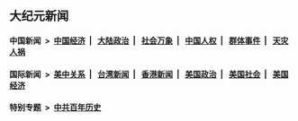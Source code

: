 ## 大纪元新闻

#### 中国新闻 &nbsp;>&nbsp; [中国经济](indexes/ncid283/README.md?07040045) &nbsp;| &nbsp; [大陆政治](indexes/ncid277/README.md?07040045) &nbsp;| &nbsp; [社会万象](indexes/ncid282/README.md?07040045) &nbsp;| &nbsp; [中国人权](indexes/ncid278/README.md?07040045) &nbsp;| &nbsp; [群体事件](indexes/ncid279/README.md?07040045) &nbsp;| &nbsp; [天灾人祸](indexes/ncid280/README.md?07040045)

#### 国际新闻 &nbsp;>&nbsp; [美中关系](indexes/nf1412576/README.md?07040045) &nbsp;| &nbsp; [台湾新闻](indexes/ncid1349361/README.md?07040045) &nbsp;| &nbsp; [香港新闻](indexes/ncid1349362/README.md?07040045) &nbsp;| &nbsp; [美国政治](indexes/ncid1078159/README.md?07040045) &nbsp;| &nbsp; [美国社会](indexes/ncid1078160/README.md?07040045) &nbsp;| &nbsp; [美国经济](indexes/ncid1078158/README.md?07040045)

#### 特别专题 &nbsp;>&nbsp; [中共百年历史](https://github.com/easy2view/epoch-special/blob/master/README.md?07040045)  
